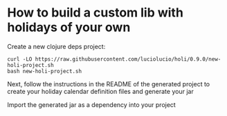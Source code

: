# How to build a custom lib with holidays of your own

Create a new clojure deps project:

```
curl -LO https://raw.githubusercontent.com/luciolucio/holi/0.9.0/new-holi-project.sh
bash new-holi-project.sh
```

Next, follow the instructions in the README of the generated project to create
your holiday calendar definition files and generate your jar

Import the generated jar as a dependency into your project
